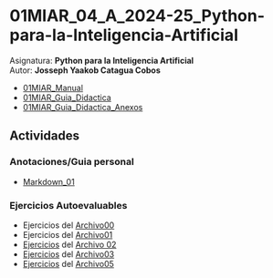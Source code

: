 # 01MIAR_04_A_2024-25_Python-para-la-Inteligencia-Artificial
Asignatura: **Python para la Inteligencia Artificial**\
Autor: **Josseph Yaakob Catagua Cobos**
- [01MIAR_Manual](https://github.com/HikariJY/01MIAR_04_A_2024-25_Python-para-la-Inteligencia-Artificial/blob/main/01MIAR_Manual.pdf)
- [01MIAR_Guia_Didactica](https://github.com/HikariJY/01MIAR_04_A_2024-25_Python-para-la-Inteligencia-Artificial/blob/main/01MIAR_Guia_Didactica.pdf)
- [01MIAR_Guia_Didactica_Anexos](https://github.com/HikariJY/01MIAR_04_A_2024-25_Python-para-la-Inteligencia-Artificial/blob/main/01MIAR_Guia_Didactica_Anexo.pdf)
## **Actividades**
### **Anotaciones/Guia personal**
- [Markdown_01](https://github.com/HikariJY/01MIAR_04_A_2024-25_Python-para-la-Inteligencia-Artificial/blob/main/Anotaciones_Guia_Anaconda_Jupyter/Markdown_01.ipynb)
### **Ejercicios Autoevaluables**
- Ejercicios del [Archivo00](https://github.com/vany-viu/01MIAR_ABR_24/blob/main/01MIAR_00_Intro.ipynb)
- Ejercicios del [Archivo01](https://github.com/vany-viu/01MIAR_ABR_24/blob/main/01MIAR_01_Python101.ipynb)
- [Ejercicios](https://github.com/HikariJY/01MIAR_04_A_2024-25_Python-para-la-Inteligencia-Artificial/blob/main/Ejercicios_Autoevaluados/Ejercicio_Archivo02.ipynb) del [Archivo 02](https://github.com/vany-viu/01MIAR_ABR_24/blob/main/01MIAR_02_Python101_DataTypes.ipynb)
- [Ejercicios](https://github.com/HikariJY/01MIAR_04_A_2024-25_Python-para-la-Inteligencia-Artificial/blob/main/Ejercicios_Autoevaluados/Ejercicio_Archivo03.ipynb) del [Archivo03](https://github.com/vany-viu/01MIAR_ABR_24/blob/main/01MIAR_03_Python101_Control.ipynb)
- [Ejercicios](https://github.com/HikariJY/01MIAR_04_A_2024-25_Python-para-la-Inteligencia-Artificial/blob/main/Ejercicios_Autoevaluados/Ejercicio_Archivo05.ipynb) del [Archivo05](https://github.com/vany-viu/01MIAR_ABR_24/blob/main/01MIAR_05_Python101_Files.ipynb)
